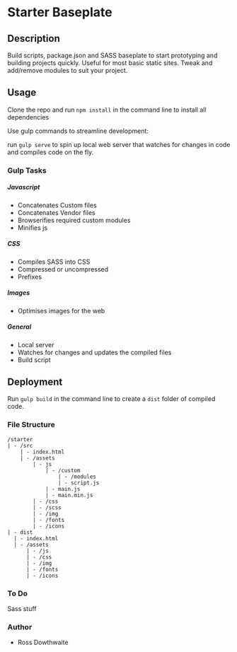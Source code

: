 # Starter Baseplate

## Description

Build scripts, package.json and SASS baseplate to start prototyping and building projects quickly. Useful for most basic static sites. Tweak and add/remove modules to suit your project.

## Usage

Clone the repo and run `npm install` in the command line to install all dependencies

Use gulp commands to streamline development:

run `gulp serve` to spin up local web server that watches for changes in code and compiles code on the fly.

### Gulp Tasks

##### Javascript
- Concatenates Custom files
- Concatenates Vendor files
- Browserifies required custom modules
- Minifies js

##### CSS
- Compiles SASS into CSS
- Compressed or uncompressed
- Prefixes

##### Images
- Optimises images for the web

##### General
- Local server
- Watches for changes and updates the compiled files
- Build script

## Deployment

Run `gulp build` in the command line to create a `dist` folder of compiled code.

### File Structure
```
/starter
| - /src
    | - index.html  
    | - /assets
        | - js
            | - /custom
                | - /modules
                | - script.js
            | - main.js
            | - main.min.js
        | - /css
        | - /scss
        | - /img
        | - /fonts
        | - /icons
| - dist
  | - index.html  
  | - /assets
      | - /js
      | - /css
      | - /img
      | - /fonts
      | - /icons
```
### To Do

Sass stuff

### Author

* Ross Dowthwaite
